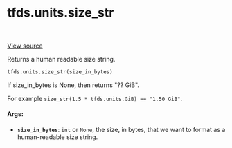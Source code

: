 <div itemscope itemtype="http://developers.google.com/ReferenceObject">
<meta itemprop="name" content="tfds.units.size_str" />
<meta itemprop="path" content="Stable" />
</div>

# tfds.units.size_str

<!-- Insert buttons and diff -->

<table class="tfo-notebook-buttons tfo-api" align="left">
</table>

<a target="_blank" href="https://github.com/tensorflow/datasets/tree/master/tensorflow_datasets/core/units.py">View
source</a>

<!-- Equality marker -->

Returns a human readable size string.

``` python
tfds.units.size_str(size_in_bytes)
```

<!-- Placeholder for "Used in" -->

If size_in_bytes is None, then returns "?? GiB".

For example `size_str(1.5 * tfds.units.GiB) == "1.50 GiB"`.

#### Args:

*   <b>`size_in_bytes`</b>: `int` or `None`, the size, in bytes, that we want to
    format as a human-readable size string.
